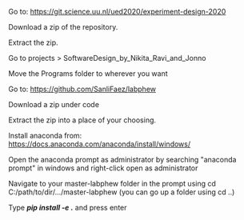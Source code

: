 Go to: https://git.science.uu.nl/ued2020/experiment-design-2020

Download a zip of the repository.

Extract the zip.

Go to projects > SoftwareDesign_by_Nikita_Ravi_and_Jonno 

Move the Programs folder to wherever you want

Go to: https://github.com/SanliFaez/labphew

Download a zip under code

Extract the zip into a place of your choosing.

Install anaconda from: https://docs.anaconda.com/anaconda/install/windows/

Open the anaconda prompt as administrator by searching "anaconda prompt" in windows and right-click open as administrator

Navigate to your master-labphew folder in the prompt using cd C:/path/to/dir/.../master-labphew
(you can go up a folder using cd ..)

Type ***pip install -e .*** and press enter